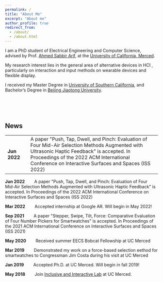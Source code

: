 ```yaml
---
permalink: /
title: "About Me"
excerpt: "About me"
author_profile: true
redirect_from: 
  - /about/
  - /about.html
---
```


I am a PhD student of Electrical Engineering and Computer Science, advised by Prof. [Ahmed Sabbir Arif](http://www.asarif.com/), at the [University of California, Merced](https://www.ucmerced.edu/).


My research interest lies in the general area of alternative devices in HCI , particularly on interaction and input methods on wearable devices and flexible display.

I received my Master Degree in [University of Southern California](https://www.usc.edu/), and Bachelor’s Degree in [Beijing Jiaotong University](http://en.njtu.edu.cn/).
<br/><br/><br/><br/><br/>

News
------
<table>
  <tbody>
    <colgroup>
      <col width="15%" />
      <col width="85%" />
    </colgroup>
    <tr>
      <td><p><b>Jun 2022</b></p></td><td>A paper "Push, Tap, Dwell, and Pinch: Evaluation of Four Mid-Air Selection Methods Augmented with Ultrasonic Haptic Feedback" is accepted. In Proceedings of the 2022 ACM International Conference on Interactive Surfaces and Spaces (ISS 2022)</td>
    </tr>
  </tbody>
</table>
<p><b>Jun 2022</b>&nbsp;&nbsp;&nbsp;&nbsp;&nbsp;&nbsp;&nbsp;&nbsp;A paper "Push, Tap, Dwell, and Pinch: Evaluation of Four Mid-Air Selection Methods Augmented with Ultrasonic Haptic Feedback" is accepted. In Proceedings of the 2022 ACM International Conference on Interactive Surfaces and Spaces (ISS 2022)</p>
<p><b>Mar 2022</b>&nbsp;&nbsp;&nbsp;&nbsp;&nbsp;&nbsp;&nbsp;&nbsp;Accepted internship at Google AR. Will begin in May 2022!</p>
<p><b>Sep 2021</b>&nbsp;&nbsp;&nbsp;&nbsp;&nbsp;&nbsp;&nbsp;&nbsp;A paper "Stepper, Swipe, Tilt, Force: Comparative Evaluation of Four Number Pickers for Smartwatches" is accepted. In Proceedings of the 2021 ACM International Conference on Interactive Surfaces and Spaces (ISS 2021)</p>
<p><b>May 2020</b>&nbsp;&nbsp;&nbsp;&nbsp;&nbsp;&nbsp;&nbsp;&nbsp;Received summer EECS Bobcat Fellowship at UC Merced</p>
<p><b>Mar 2019</b>&nbsp;&nbsp;&nbsp;&nbsp;&nbsp;&nbsp;&nbsp;&nbsp;Demonstrated my work on a force-based selection eethod for smartwatches to Congressman Jim Costa during his visit at UC Merced</p>
<p><b>Jan 2019</b>&nbsp;&nbsp;&nbsp;&nbsp;&nbsp;&nbsp;&nbsp;&nbsp;Accepted Ph.D. at UC Merced. Will begin in fall 2019!
<p><b>May 2018</b>&nbsp;&nbsp;&nbsp;&nbsp;&nbsp;&nbsp;&nbsp;&nbsp;Join <a href="http://www.asarif.com/index.html">Inclusive and Interactive Lab</a> at UC Merced.</p>

  
